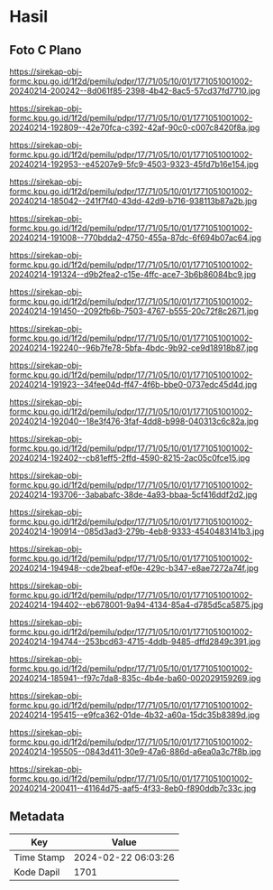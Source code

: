 # Hasil

## Foto C Plano

https://sirekap-obj-formc.kpu.go.id/1f2d/pemilu/pdpr/17/71/05/10/01/1771051001002-20240214-200242--8d061f85-2398-4b42-8ac5-57cd37fd7710.jpg

https://sirekap-obj-formc.kpu.go.id/1f2d/pemilu/pdpr/17/71/05/10/01/1771051001002-20240214-192809--42e70fca-c392-42af-90c0-c007c8420f8a.jpg

https://sirekap-obj-formc.kpu.go.id/1f2d/pemilu/pdpr/17/71/05/10/01/1771051001002-20240214-192953--e45207e9-5fc9-4503-9323-45fd7b16e154.jpg

https://sirekap-obj-formc.kpu.go.id/1f2d/pemilu/pdpr/17/71/05/10/01/1771051001002-20240214-185042--241f7f40-43dd-42d9-b716-938113b87a2b.jpg

https://sirekap-obj-formc.kpu.go.id/1f2d/pemilu/pdpr/17/71/05/10/01/1771051001002-20240214-191008--770bdda2-4750-455a-87dc-6f694b07ac64.jpg

https://sirekap-obj-formc.kpu.go.id/1f2d/pemilu/pdpr/17/71/05/10/01/1771051001002-20240214-191324--d9b2fea2-c15e-4ffc-ace7-3b6b86084bc9.jpg

https://sirekap-obj-formc.kpu.go.id/1f2d/pemilu/pdpr/17/71/05/10/01/1771051001002-20240214-191450--2092fb6b-7503-4767-b555-20c72f8c2671.jpg

https://sirekap-obj-formc.kpu.go.id/1f2d/pemilu/pdpr/17/71/05/10/01/1771051001002-20240214-192240--96b7fe78-5bfa-4bdc-9b92-ce9d18918b87.jpg

https://sirekap-obj-formc.kpu.go.id/1f2d/pemilu/pdpr/17/71/05/10/01/1771051001002-20240214-191923--34fee04d-ff47-4f6b-bbe0-0737edc45d4d.jpg

https://sirekap-obj-formc.kpu.go.id/1f2d/pemilu/pdpr/17/71/05/10/01/1771051001002-20240214-192040--18e3f476-3faf-4dd8-b998-040313c6c82a.jpg

https://sirekap-obj-formc.kpu.go.id/1f2d/pemilu/pdpr/17/71/05/10/01/1771051001002-20240214-192402--cb81eff5-2ffd-4590-8215-2ac05c0fce15.jpg

https://sirekap-obj-formc.kpu.go.id/1f2d/pemilu/pdpr/17/71/05/10/01/1771051001002-20240214-193706--3ababafc-38de-4a93-bbaa-5cf416ddf2d2.jpg

https://sirekap-obj-formc.kpu.go.id/1f2d/pemilu/pdpr/17/71/05/10/01/1771051001002-20240214-190914--085d3ad3-279b-4eb8-9333-4540483141b3.jpg

https://sirekap-obj-formc.kpu.go.id/1f2d/pemilu/pdpr/17/71/05/10/01/1771051001002-20240214-194948--cde2beaf-ef0e-429c-b347-e8ae7272a74f.jpg

https://sirekap-obj-formc.kpu.go.id/1f2d/pemilu/pdpr/17/71/05/10/01/1771051001002-20240214-194402--eb678001-9a94-4134-85a4-d785d5ca5875.jpg

https://sirekap-obj-formc.kpu.go.id/1f2d/pemilu/pdpr/17/71/05/10/01/1771051001002-20240214-194744--253bcd63-4715-4ddb-9485-dffd2849c391.jpg

https://sirekap-obj-formc.kpu.go.id/1f2d/pemilu/pdpr/17/71/05/10/01/1771051001002-20240214-185941--f97c7da8-835c-4b4e-ba60-002029159269.jpg

https://sirekap-obj-formc.kpu.go.id/1f2d/pemilu/pdpr/17/71/05/10/01/1771051001002-20240214-195415--e9fca362-01de-4b32-a60a-15dc35b8389d.jpg

https://sirekap-obj-formc.kpu.go.id/1f2d/pemilu/pdpr/17/71/05/10/01/1771051001002-20240214-195505--0843d411-30e9-47a6-886d-a6ea0a3c7f8b.jpg

https://sirekap-obj-formc.kpu.go.id/1f2d/pemilu/pdpr/17/71/05/10/01/1771051001002-20240214-200411--41164d75-aaf5-4f33-8eb0-f890ddb7c33c.jpg


## Metadata

| Key        | Value               |
| ---------- | ------------------- |
| Time Stamp | 2024-02-22 06:03:26 |
| Kode Dapil | 1701                |



